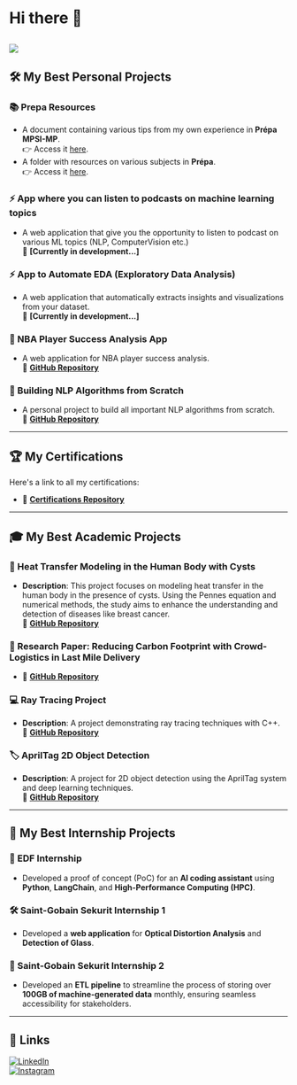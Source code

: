 # Hi there 👋  
[![](https://visitcount.itsvg.in/api?id=test&label=Profile%20Views&color=8&pretty=false)](https://visitcount.itsvg.in)
---

## 🛠️ My Best Personal Projects

### 📚 Prepa Resources
- A document containing various tips from my own experience in **Prépa MPSI-MP**.  
  👉 Access it [here](https://drive.google.com/drive/u/0/folders/1uGkgelaiPCpSbAPc4yr88ty0_zbTWSQU).  
- A folder with resources on various subjects in **Prépa**.  
  👉 Access it [here](https://drive.google.com/drive/folders/1_d47G07cCyQqOYHtb2aeB0YW1BWEXRvQ?usp=drive_link).

### ⚡ App where you can listen to podcasts on machine learning topics
- A web application that give you the opportunity to listen to podcast on various ML topics (NLP, ComputerVision etc.)  
  🚧 **[Currently in development...]**

### ⚡ App to Automate EDA (Exploratory Data Analysis)
- A web application that automatically extracts insights and visualizations from your dataset.  
  🚧 **[Currently in development...]**

### 🏀 NBA Player Success Analysis App
- A web application for NBA player success analysis.  
  🔗 **[GitHub Repository](https://github.com/Tariq2host/NBA-MP-data)**  

### 📝 Building NLP Algorithms from Scratch
- A personal project to build all important NLP algorithms from scratch.  
  🔗 **[GitHub Repository](https://github.com/Tariq2host/NLP_Algorithms_from_scratch)**  

---

## 🏆 My Certifications  
Here's a link to all my certifications:  
- 🔗 **[Certifications Repository](https://github.com/Tariq2host/Certifications)**  

---

## 🎓 My Best Academic Projects

### 🧊 Heat Transfer Modeling in the Human Body with Cysts
- **Description**: This project focuses on modeling heat transfer in the human body in the presence of cysts. Using the Pennes equation and numerical methods, the study aims to enhance the understanding and detection of diseases like breast cancer.  
  🔗 **[GitHub Repository](https://github.com/Tariq2host/Heat-Transfer-Modeling-in-Human-Body-with-Cysts)**  

### 📄 Research Paper: Reducing Carbon Footprint with Crowd-Logistics in Last Mile Delivery
- 🔗 **[GitHub Repository](https://github.com/Tariq2host/Scientific-research-Reducing-Carbon-Footprint-with-Crowd-Logistics-in-Last-Mile-Delivery)**  

### 💻 Ray Tracing Project
- **Description**: A project demonstrating ray tracing techniques with C++.  
  🔗 **[GitHub Repository](https://github.com/Tariq2host/Ray-tracing-with-C)**  

### 🏷️ AprilTag 2D Object Detection
- **Description**: A project for 2D object detection using the AprilTag system and deep learning techniques.  
  🔗 **[GitHub Repository](https://github.com/Tariq2host/AprilTag-2D-Object-Detection)**  

---

## 💼 My Best Internship Projects

### 🔧 EDF Internship
- Developed a proof of concept (PoC) for an **AI coding assistant** using **Python**, **LangChain**, and **High-Performance Computing (HPC)**.

### 🛠️ Saint-Gobain Sekurit Internship 1
- Developed a **web application** for **Optical Distortion Analysis** and **Detection of Glass**.

### 📂 Saint-Gobain Sekurit Internship 2
- Developed an **ETL pipeline** to streamline the process of storing over **100GB of machine-generated data** monthly, ensuring seamless accessibility for stakeholders.

---

## 🔗 Links

[![LinkedIn](https://img.shields.io/badge/linkedin-0A66C2?style=for-the-badge&logo=linkedin&logoColor=white)](https://www.linkedin.com/in/tariq-chellali-518867174/)  
[![Instagram](https://img.shields.io/badge/Instagram-%23E4405F.svg?style=for-the-badge&logo=Instagram&logoColor=white)](https://www.instagram.com/tariq.chellali/)
